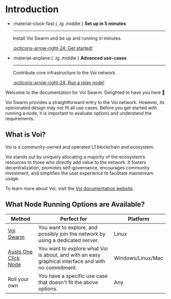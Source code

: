 # Introduction

<div class="grid cards" markdown>

  - :material-clock-fast:{ .lg .middle } __Set up in 5 minutes__

    ---

    Install Voi Swarm and be up and running in minutes.

    [:octicons-arrow-right-24: Get started!](../../installation/system-requirements/)

  - :material-airplane:{ .lg .middle } __Advanced use-cases__

    ---

    Contribute core infrastructure to the Voi network.

    [:octicons-arrow-right-24:  Run a relay node!](../../advanced-node-running/relay-node/)
</div>

Welcome to the documentation for Voi Swarm. Delighted to have you here :tophat:

Voi Swarm provides a straightforward entry to the Voi network. However, its opinionated design may not fit all use cases.
Before you get started with running a node, it is important to evaluate options and understand the requirements.

## What is Voi?

Voi is a community-owned and operated L1 blockchain and ecosystem.

Voi stands out
by uniquely allocating a majority of the ecosystem’s resources to those who directly add value to the network.
It fosters decentralization, promotes self-governance, encourages community investment,
and simplifies the user experience to facilitate mainstream usage.

To learn more about Voi, visit the [Voi documentation website](https://docs.voi.network).

## What Node Running Options are Available?

| Method                                                                | Perfect for                                                                                          | Platform          |
|-----------------------------------------------------------------------|------------------------------------------------------------------------------------------------------|-------------------|
| [Voi Swarm](../../installation/system-requirements)                   | You want to explore, and possibly join the network by using a dedicated server.                      | Linux             |
| [Austs One Click Node](https://github.com/AustP/austs-one-click-node) | You want to explore what Voi is about, and with an easy graphical interface and with no commitment.  | Windows/Linux/Mac |
| Roll your own                                                         | You have a specific use case that doesn't fit the above options.                                     | Any               |
